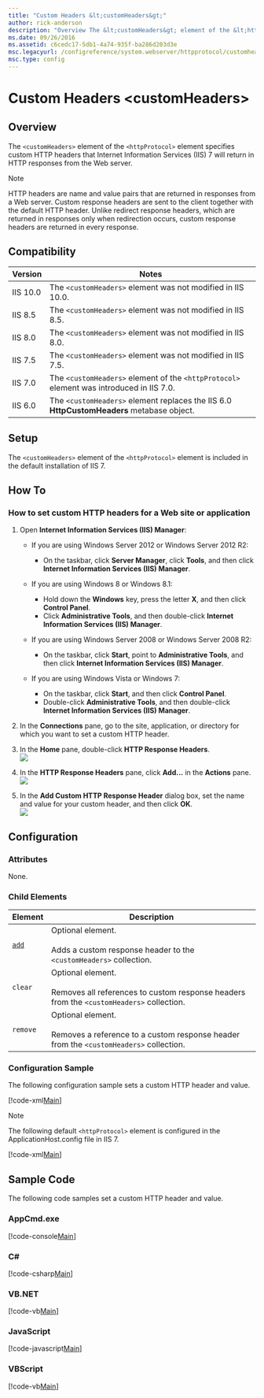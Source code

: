 ```yaml
---
title: "Custom Headers &lt;customHeaders&gt;"
author: rick-anderson
description: "Overview The &lt;customHeaders&gt; element of the &lt;httpProtocol&gt; element specifies custom HTTP headers that Internet Information Services (IIS) 7 will..."
ms.date: 09/26/2016
ms.assetid: c6cedc17-5db1-4a74-935f-ba286d203d3e
msc.legacyurl: /configreference/system.webserver/httpprotocol/customheaders
msc.type: config
---
```

Custom Headers &lt;customHeaders&gt;
====================
<a id="001"></a>
## Overview

The `<customHeaders>` element of the `<httpProtocol>` element specifies custom HTTP headers that Internet Information Services (IIS) 7 will return in HTTP responses from the Web server.

> [!NOTE]
> HTTP headers are name and value pairs that are returned in responses from a Web server. Custom response headers are sent to the client together with the default HTTP header. Unlike redirect response headers, which are returned in responses only when redirection occurs, custom response headers are returned in every response.

<a id="002"></a>
## Compatibility

| Version | Notes |
| --- | --- |
| IIS 10.0 | The `<customHeaders>` element was not modified in IIS 10.0. |
| IIS 8.5 | The `<customHeaders>` element was not modified in IIS 8.5. |
| IIS 8.0 | The `<customHeaders>` element was not modified in IIS 8.0. |
| IIS 7.5 | The `<customHeaders>` element was not modified in IIS 7.5. |
| IIS 7.0 | The `<customHeaders>` element of the `<httpProtocol>` element was introduced in IIS 7.0. |
| IIS 6.0 | The `<customHeaders>` element replaces the IIS 6.0 **HttpCustomHeaders** metabase object. |

<a id="003"></a>
## Setup

The `<customHeaders>` element of the `<httpProtocol>` element is included in the default installation of IIS 7.

<a id="004"></a>
## How To

### How to set custom HTTP headers for a Web site or application

1. Open **Internet Information Services (IIS) Manager**:

    - If you are using Windows Server 2012 or Windows Server 2012 R2:

        - On the taskbar, click **Server Manager**, click **Tools**, and then click **Internet Information Services (IIS) Manager**.
    - If you are using Windows 8 or Windows 8.1:

        - Hold down the **Windows** key, press the letter **X**, and then click **Control Panel**.
        - Click **Administrative Tools**, and then double-click **Internet Information Services (IIS) Manager**.
    - If you are using Windows Server 2008 or Windows Server 2008 R2:

        - On the taskbar, click **Start**, point to **Administrative Tools**, and then click **Internet Information Services (IIS) Manager**.
    - If you are using Windows Vista or Windows 7:

        - On the taskbar, click **Start**, and then click **Control Panel**.
        - Double-click **Administrative Tools**, and then double-click **Internet Information Services (IIS) Manager**.
2. In the **Connections** pane, go to the site, application, or directory for which you want to set a custom HTTP header.
3. In the **Home** pane, double-click **HTTP Response Headers**.  
    [![](index/_static/image2.png)](index/_static/image1.png)
4. In the **HTTP Response Headers** pane, click **Add...** in the **Actions** pane.  
    [![](index/_static/image4.png)](index/_static/image3.png)
5. In the **Add Custom HTTP Response Header** dialog box, set the name and value for your custom header, and then click **OK**.  
    [![](index/_static/image6.png)](index/_static/image5.png)

<a id="005"></a>
## Configuration

### Attributes

None.

### Child Elements

| Element | Description |
| --- | --- |
| [`add`](add.md) | Optional element.<br><br>Adds a custom response header to the `<customHeaders>` collection. |
| `clear` | Optional element.<br><br>Removes all references to custom response headers from the `<customHeaders>` collection. |
| `remove` | Optional element.<br><br>Removes a reference to a custom response header from the `<customHeaders>` collection. |

### Configuration Sample

The following configuration sample sets a custom HTTP header and value.

[!code-xml[Main](index/samples/sample1.xml)]

> [!NOTE]
> The following default `<httpProtocol>` element is configured in the ApplicationHost.config file in IIS 7.

[!code-xml[Main](index/samples/sample2.xml)]

<a id="006"></a>
## Sample Code

The following code samples set a custom HTTP header and value.

### AppCmd.exe

[!code-console[Main](index/samples/sample3.cmd)]

### C\#

[!code-csharp[Main](index/samples/sample4.cs)]

### VB.NET

[!code-vb[Main](index/samples/sample5.vb)]

### JavaScript

[!code-javascript[Main](index/samples/sample6.js)]

### VBScript

[!code-vb[Main](index/samples/sample7.vb)]
